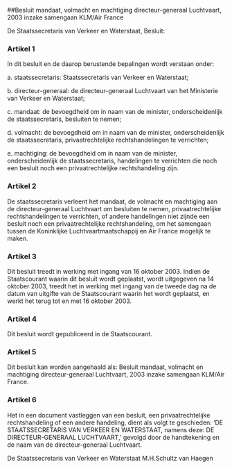 <meta http-equiv='Content-Type' content='text/html; charset=utf-8' />

##Besluit mandaat, volmacht en machtiging directeur-generaal Luchtvaart, 2003 inzake samengaan KLM/Air France

De Staatssecretaris van Verkeer en Waterstaat,  Besluit:    

### Artikel  1  

In dit besluit en de daarop berustende bepalingen wordt verstaan onder: 

a. staatssecretaris: Staatssecretaris van Verkeer en Waterstaat;  

b. directeur-generaal: de directeur-generaal Luchtvaart van het Ministerie van Verkeer en Waterstaat;  

c. mandaat: de bevoegdheid om in naam van de minister, onderscheidenlijk de staatssecretaris, besluiten te nemen;  

d. volmacht: de bevoegdheid om in naam van de minister, onderscheidenlijk de staatssecretaris, privaatrechtelijke rechtshandelingen te verrichten;  

e. machtiging: de bevoegdheid om in naam van de minister, onderscheidenlijk de staatssecretaris, handelingen te verrichten die noch een besluit noch een privaatrechtelijke rechtshandeling zijn.    

### Artikel  2  

De staatssecretaris verleent het mandaat, de volmacht en machtiging aan de directeur-generaal Luchtvaart om besluiten te nemen, privaatrechtelijke rechtshandelingen te verrichten, of andere handelingen niet zijnde een besluit noch een privaatrechtelijke rechtshandeling, om het samengaan tussen de Koninklijke Luchtvaartmaatschappij en Air France mogelijk te maken.  

### Artikel  3  

Dit besluit treedt in werking met ingang van 16 oktober 2003. Indien de Staatscourant waarin dit besluit wordt geplaatst, wordt uitgegeven na 14 oktober 2003, treedt het in werking met ingang van de tweede dag na de datum van uitgifte van de Staatscourant waarin het wordt geplaatst, en werkt het terug tot en met 16 oktober 2003.  

### Artikel  4  

Dit besluit wordt gepubliceerd in de Staatscourant.  

### Artikel  5  

Dit besluit kan worden aangehaald als: Besluit mandaat, volmacht en machtiging directeur-generaal Luchtvaart, 2003 inzake samengaan KLM/Air France.  

### Artikel  6  

Het in een document vastleggen van een besluit, een privaatrechtelijke rechtshandeling of een andere handeling, dient als volgt te geschieden: ‘DE STAATSSECRETARIS VAN VERKEER EN WATERSTAAT, namens deze: DE DIRECTEUR-GENERAAL LUCHTVAART,’ gevolgd door de handtekening en de naam van de directeur-generaal Luchtvaart.  

De 
Staatssecretaris van Verkeer en Waterstaat
M.H.Schultz van Haegen    
